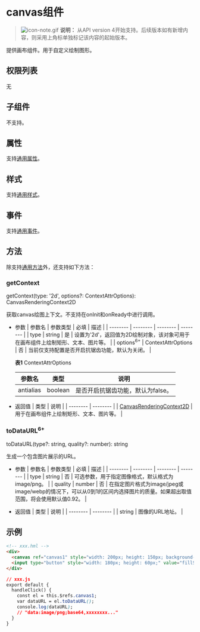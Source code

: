 # canvas组件

> ![icon-note.gif](public_sys-resources/icon-note.gif) **说明：**
> 从API version 4开始支持。后续版本如有新增内容，则采用上角标单独标记该内容的起始版本。

提供画布组件。用于自定义绘制图形。

## 权限列表

无


## 子组件

不支持。


## 属性

支持[通用属性](../arkui-js/js-components-common-attributes.md)。


## 样式

支持[通用样式](../arkui-js/js-components-common-styles.md)。


## 事件

支持[通用事件](../arkui-js/js-components-common-events.md)。


## 方法

除支持[通用方法](../arkui-js/js-components-common-methods.md)外，还支持如下方法：


### getContext

getContext(type: '2d', options?:  ContextAttrOptions): CanvasRenderingContext2D

获取canvas绘图上下文。不支持在onInit和onReady中进行调用。

- 参数
  | 参数名 | 参数类型 | 必填 | 描述 |
  | -------- | -------- | -------- | -------- |
  | type | string | 是 | 设置为'2d'，返回值为2D绘制对象，该对象可用于在画布组件上绘制矩形、文本、图片等。 |
  | options<sup>6+</sup> | ContextAttrOptions | 否 | 当前仅支持配置是否开启抗锯齿功能，默认为关闭。 |
  
  **表1** ContextAttrOptions
  
  | 参数名 | 类型 | 说明 |
  | -------- | -------- | -------- |
  | antialias | boolean | 是否开启抗锯齿功能，默认为false。 |

- 返回值
  | 类型 | 说明 |
  | -------- | -------- |
  | [CanvasRenderingContext2D](../arkui-js/js-components-canvas-canvasrenderingcontext2d.md) | 用于在画布组件上绘制矩形、文本、图片等。 |

### toDataURL<sup>6+</sup>

toDataURL(type?: string, quality?: number): string

生成一个包含图片展示的URL。

- 参数
  | 参数名 | 参数类型 | 必填 | 描述 |
  | -------- | -------- | -------- | -------- |
  | type | string | 否 | 可选参数，用于指定图像格式，默认格式为image/png。 |
  | quality | number | 否 | 在指定图片格式为image/jpeg或image/webp的情况下，可以从0到1的区间内选择图片的质量。如果超出取值范围，将会使用默认值0.92。 |

- 返回值
  | 类型 | 说明 |
  | -------- | -------- |
  | string | 图像的URL地址。 |

## 示例

```html
<!-- xxx.hml -->
<div>
  <canvas ref="canvas1" style="width: 200px; height: 150px; background-color: #ffff00;"></canvas>
  <input type="button" style="width: 180px; height: 60px;" value="fillStyle" onclick="handleClick" />
</div>
```

```css
// xxx.js
export default {
  handleClick() {
    const el = this.$refs.canvas1;
    var dataURL = el.toDataURL();
    console.log(dataURL);
    // "data:image/png;base64,xxxxxxxx..."
  }
}
```
